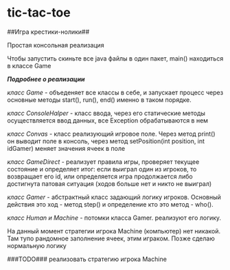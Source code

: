 # tic-tac-toe

##Игра крестики-нолики##

Простая консольная реализация

Чтобы запустить скиньте все java файлы в один пакет,
main() находиться в классе Game

***Подробнее о реализации***

*класс Game* - объеденяет все классы в себе, и запускает процесс через основные методы start(), run(), end() именно в таком порядке.

*класс ConsoleHalper* - класс ввода, через его статические методы осуществляется ввод данных, все Exception обрабатываются в нем

*класс Convas* - класс реализующий игровое поле. Через метод print() он выводит поле в консоль, через метод setPosition(int position, int idGamer) меняет значения ячеек в поле

*класс GameDirect* - реализует правила игры, проверяет текущее состояние и определяет итог: если выиграл один из игроков, то возвращает его id, или определяется игра продолжается либо достигнута патовая ситуация (ходов больше нет и никто не выиграл)

*класс Gamer* - абстрактный класс задающий логику игроков. Основный действия это ход - метод step() и определение кто это метод - who().

*класс Human и Machine* - потомки класса Gamer. реализуют его логику.

На данный момент стратегии игрока Machine (компьютер) нет никакой. Там тупо рандомное заполнение ячеек, этим играком. Позже сделаю нормальную логику

###TODO###
реализовать стратегию игрока Machine

